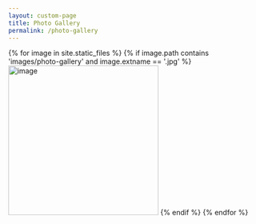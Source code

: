```yaml
---
layout: custom-page
title: Photo Gallery
permalink: /photo-gallery
---
```


{% for image in site.static_files %}
    {% if image.path contains 'images/photo-gallery' and image.extname == '.jpg' %}
<img src="{{ site.baseurl }}/assets/images/photo-gallery/{{ image.name }}" alt="image" height="300px" />
    {% endif %}
{% endfor %}
